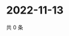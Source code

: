 # 2022-11-13

共 0 条

<!-- BEGIN WEIBO -->
<!-- 最后更新时间 Sun Nov 13 2022 17:15:43 GMT+0800 (China Standard Time) -->

<!-- END WEIBO -->
